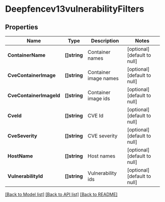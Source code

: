 # Deepfencev13vulnerabilityFilters

## Properties
Name | Type | Description | Notes
------------ | ------------- | ------------- | -------------
**ContainerName** | **[]string** | Container names | [optional] [default to null]
**CveContainerImage** | **[]string** | Container image names | [optional] [default to null]
**CveContainerImageId** | **[]string** | Container image ids | [optional] [default to null]
**CveId** | **[]string** | CVE Id | [optional] [default to null]
**CveSeverity** | **[]string** | CVE severity | [optional] [default to null]
**HostName** | **[]string** | Host names | [optional] [default to null]
**VulnerabilityId** | **[]string** | Vulnerability ids | [optional] [default to null]

[[Back to Model list]](../README.md#documentation-for-models) [[Back to API list]](../README.md#documentation-for-api-endpoints) [[Back to README]](../README.md)


